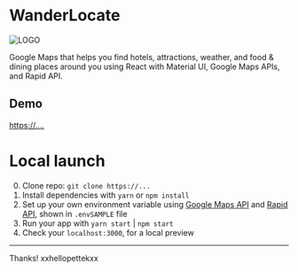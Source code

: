 # WanderLocate

![LOGO](wander.png)

Google Maps that helps you find hotels, attractions, weather, and food & dining places around you using React with Material UI, Google Maps APIs, and Rapid API.

## Demo

[https://....](https://....)

# Local launch

0. Clone repo: `git clone https://...`
1. Install dependencies with `yarn` or `npm install`
2. Set up your own environment variable using [Google Maps API](https://console.cloud.google.com/) and [Rapid API](https://rapidapi.com/apidojo/api/travel-advisor/), shown in `.envSAMPLE` file
3. Run your app with `yarn start` | `npm start`
4. Check your `localhost:3000`, for a local preview

---

Thanks!
xxhellopettekxx
